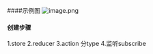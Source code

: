 ####示例图
![image.png](https://upload-images.jianshu.io/upload_images/4908477-e68d37558b943d7b.png?imageMogr2/auto-orient/strip%7CimageView2/2/w/1240)
#### 创建步骤
1.store
2.reducer
3.action 分type
4.监听subscribe
 

